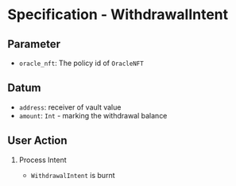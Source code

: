 # Specification - WithdrawalIntent

## Parameter

- `oracle_nft`: The policy id of `OracleNFT`

## Datum

- `address`: receiver of vault value
- `amount`: `Int` - marking the withdrawal balance

## User Action

1. Process Intent

   - `WithdrawalIntent` is burnt
